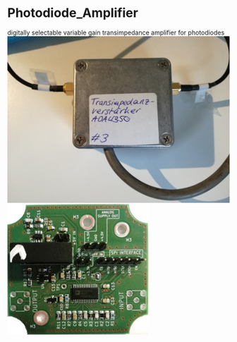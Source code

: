 # Photodiode_Amplifier
digitally selectable variable gain transimpedance amplifier for photodiodes
![picture](https://github.com/MarcelMG/Photodiode_Amplifier/raw/master/TIA_pic.jpg)
![pcb](https://github.com/MarcelMG/Photodiode_Amplifier/raw/master/TIA_PCB.png)